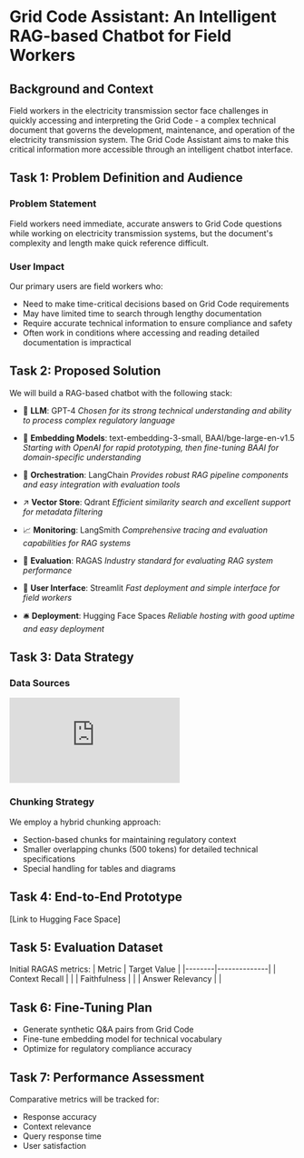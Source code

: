 # Grid Code Assistant: An Intelligent RAG-based Chatbot for Field Workers

## Background and Context

Field workers in the electricity transmission sector face challenges in quickly accessing and interpreting the Grid Code - a complex technical document that governs the development, maintenance, and operation of the electricity transmission system. The Grid Code Assistant aims to make this critical information more accessible through an intelligent chatbot interface.

## Task 1: Problem Definition and Audience

### Problem Statement
Field workers need immediate, accurate answers to Grid Code questions while working on electricity transmission systems, but the document's complexity and length make quick reference difficult.

### User Impact
Our primary users are field workers who:
- Need to make time-critical decisions based on Grid Code requirements
- May have limited time to search through lengthy documentation
- Require accurate technical information to ensure compliance and safety
- Often work in conditions where accessing and reading detailed documentation is impractical

## Task 2: Proposed Solution

We will build a RAG-based chatbot with the following stack:

- 🤖 **LLM**: GPT-4 
*Chosen for its strong technical understanding and ability to process complex regulatory language*

- 🔢 **Embedding Models**: text-embedding-3-small, BAAI/bge-large-en-v1.5
*Starting with OpenAI for rapid prototyping, then fine-tuning BAAI for domain-specific understanding*

- 🎺 **Orchestration**: LangChain
*Provides robust RAG pipeline components and easy integration with evaluation tools*

- ↗️ **Vector Store**: Qdrant
*Efficient similarity search and excellent support for metadata filtering*

- 📈 **Monitoring**: LangSmith
*Comprehensive tracing and evaluation capabilities for RAG systems*

- 📐 **Evaluation**: RAGAS
*Industry standard for evaluating RAG system performance*

- 💬 **User Interface**: Streamlit
*Fast deployment and simple interface for field workers*

- 🛎️ **Deployment**: Hugging Face Spaces
*Reliable hosting with good uptime and easy deployment*

## Task 3: Data Strategy

### Data Sources
![Grid Code PDF](https://www.nationalgrid.com/sites/default/files/documents/8589935310-Complete%20Grid%20Code.pdf)

### Chunking Strategy
We employ a hybrid chunking approach:
- Section-based chunks for maintaining regulatory context
- Smaller overlapping chunks (500 tokens) for detailed technical specifications
- Special handling for tables and diagrams

## Task 4: End-to-End Prototype

[Link to Hugging Face Space]

## Task 5: Evaluation Dataset

Initial RAGAS metrics:
| Metric | Target Value |
|--------|--------------|
| Context Recall |  |
| Faithfulness | |
| Answer Relevancy | |

## Task 6: Fine-Tuning Plan

- Generate synthetic Q&A pairs from Grid Code
- Fine-tune embedding model for technical vocabulary
- Optimize for regulatory compliance accuracy

## Task 7: Performance Assessment

Comparative metrics will be tracked for:
- Response accuracy
- Context relevance
- Query response time
- User satisfaction
